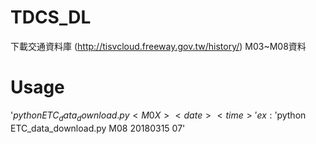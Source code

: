 # TDCS_DL
下載交通資料庫 (http://tisvcloud.freeway.gov.tw/history/) M03~M08資料
# Usage
'$python ETC_data_download.py <M0X> <date> <time>'
ex: '$python ETC_data_download.py M08 20180315 07'
  
